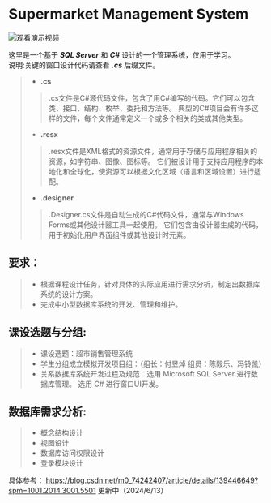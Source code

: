 # Supermarket Management System

![观看演示视频](https://live.csdn.net/v/399479)

这里是一个基于 ***SQL Server*** 和 ***C#*** 设计的一个管理系统，仅用于学习。<br>
说明:关键的窗口设计代码请查看 ***.cs*** 后缀文件。
> - **.cs**
>> .cs文件是C#源代码文件，包含了用C#编写的代码。它们可以包含类、接口、结构、枚举、委托和方法等。
>> 典型的C#项目会有许多这样的文件，每个文件通常定义一个或多个相关的类或其他类型。
> - **.resx**
>> .resx文件是XML格式的资源文件，通常用于存储与应用程序相关的资源，如字符串、图像、图标等。
>> 它们被设计用于支持应用程序的本地化和全球化，使资源可以根据文化区域（语言和区域设置）进行适配。
> - **.designer**
>> .Designer.cs文件是自动生成的C#代码文件，通常与Windows Forms或其他设计器工具一起使用。
>> 它们包含由设计器生成的代码，用于初始化用户界面组件或其他设计时元素。

## 要求：
> - 根据课程设计任务，针对具体的实际应用进行需求分析，制定出数据库系统的设计方案。
> - 完成中小型数据库系统的开发、管理和维护。
    
## 课设选题与分组:
> - 课设选题：超市销售管理系统
> - 学生分组成立模拟开发项目组：（组长：付昱焯   组员：陈毅乐、冯铃凯）
> - 关系数据库系统开发过程及规范：选用 Microsoft SQL Server 进行数据库管理。 选用 C# 进行窗口UI开发。
    
## 数据库需求分析:
> - 概念结构设计
> - 视图设计
> - 数据库访问权限设计
> - 登录模块设计

具体参考： <https://blog.csdn.net/m0_74242407/article/details/139446649?spm=1001.2014.3001.5501> 更新中（2024/6/13）
